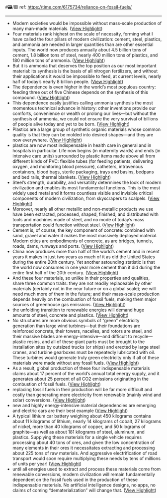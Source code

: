 #🗃/🟥 
ref: 
https://time.com/6175734/reliance-on-fossil-fuels/

---

- Modern societies would be impossible without mass-scale production of many man-made materials. ([View Highlight](https://read.readwise.io/read/01gqpba7v4e1ja9vbfj71hdfef))
- Four materials rank highest on the scale of necessity, forming what I have called the four pillars of modern civilization: cement, steel, plastics, and ammonia are needed in larger quantities than are other essential inputs. The world now produces annually about 4.5 billion tons of cement, 1.8 billion tons of steel, nearly 400 million tons of plastics, and 180 million tons of ammonia. ([View Highlight](https://read.readwise.io/read/01gqpbn1k860h9bsfk9msbfwd9))
- But it is ammonia that deserves the top position as our most important material: its synthesis is the basis of all nitrogen fertilizers, and without their applications it would be impossible to feed, at current levels, nearly half of today’s nearly 8 billion people. ([View Highlight](https://read.readwise.io/read/01gqpbncxyf8bmbfd07sgz5kdh))
- The dependence is even higher in the world’s most populous country: feeding three out of five Chinese depends on the synthesis of this compound. ([View Highlight](https://read.readwise.io/read/01gqpbzxhp1rca3197vjej5bz7))
- This dependence easily justifies calling ammonia synthesis the most momentous technical advance in history: other inventions provide our comforts, convenience or wealth or prolong our lives—but without the synthesis of ammonia, we could not ensure the very survival of billions of people alive today and yet to be born. ([View Highlight](https://read.readwise.io/read/01gqpbrffemspr0n44be485mwf))
- Plastics are a large group of synthetic organic materials whose common quality is that they can be molded into desired shapes—and they are now everywhere. ([View Highlight](https://read.readwise.io/read/01gqpbw75vzhd6k53wrt3h85jp))
- plastics are now most indispensable in health care in general and in hospitals in particular. Life now begins (in maternity wards) and ends (in intensive care units) surrounded by plastic items made above all from different kinds of PVC: flexible tubes (for feeding patients, delivering oxygen, and monitoring blood pressure), catheters, intravenous containers, blood bags, sterile packaging, trays and basins, bedpans and bed rails, thermal blankets. ([View Highlight](https://read.readwise.io/read/01gqpbs9xh68pj3k20mrbnjfzc))
- Steel’s strength, durability, and versatility determines the look of modern civilization and enables its most fundamental functions. This is the most widely used metal and it forms countless visible and invisible critical components of modern civilization, from skyscrapers to scalpels. ([View Highlight](https://read.readwise.io/read/01gqpbw16a9hk3zftzg6ryep1m))
- Moreover, nearly all other metallic and non-metallic products we use have been extracted, processed, shaped, finished, and distributed with tools and machines made of steel, and no mode of today’s mass transportation could function without steel. ([View Highlight](https://read.readwise.io/read/01gqpbxrx4d4bjy2tjft5fyy34))
- Cement is, of course, the key component of concrete: combined with sand, gravel and water it makes the most massively deployed material. Modern cities are embodiments of concrete, as are bridges, tunnels, roads, dams, runways and ports. ([View Highlight](https://read.readwise.io/read/01gqpbzk4bgnzsg8se7a28ve18))
- China now produces more than half of the world’s cement and in recent years it makes in just two years as much of it as did the United States during the entire 20th century. Yet another astounding statistic is that the world now consumes in one year more cement than it did during the entire first half of the 20th century. ([View Highlight](https://read.readwise.io/read/01gqpbznms5q7czpzn5b8y7621))
- And these four materials, so unlike in their properties and qualities, share three common traits: they are not readily replaceable by other materials (certainly not in the near future or on a global scale); we will need much more of them in the future; and their mass-scale production depends heavily on the combustion of fossil fuels, making them major sources of greenhouse gas emissions. ([View Highlight](https://read.readwise.io/read/01gqpc11hgtddszfy9eyfty40d))
- the unfolding transition to renewable energies will demand huge amounts of steel, concrete and plastics. ([View Highlight](https://read.readwise.io/read/01gqpcynpfxejf2rqe52mwe9e2))
- No structures are more obvious symbols of “green” electricity generation than large wind turbines—but their foundations are reinforced concrete, their towers, nacelles, and rotors are steel, and their massive blades are energy-intensive—and difficult to recycle—plastic resins, and all of these giant parts must be brought to the installation sites by outsized trucks (or ships) and erected by large steel cranes, and turbine gearboxes must be repeatedly lubricated with oil. These turbines would generate truly green electricity only if all of these materials were made without any fossil fuels. ([View Highlight](https://read.readwise.io/read/01gqpczr84hjvmbcnhbpqxnev5))
- As a result, global production of these four indispensable materials claims about 17 percent of the world’s annual total energy supply, and it generates about 25 percent of all CO2 emissions originating in the combustion of fossil fuels. ([View Highlight](https://read.readwise.io/read/01gqpdq7v07ge4dw2zffpnb65w))
- replacing fossil fuels in their production will be far more difficult and costly than generating more electricity from renewable (mainly wind and solar) conversions. ([View Highlight](https://read.readwise.io/read/01gqpdr8hn7mwqt41dp1st2vm9))
- new and highly energy-intensive material dependencies are emerging and electric cars are their best example ([View Highlight](https://read.readwise.io/read/01gqpe4hm1gnmc4bpkp175nvxf))
- A typical lithium car battery weighing about 450 kilograms contains about 11 kilograms of lithium, nearly 14 kilograms of cobalt, 27 kilograms of nickel, more than 40 kilograms of copper, and 50 kilograms of graphite—as well as about 181 kilograms of steel, aluminum, and plastics. Supplying these materials for a single vehicle requires processing about 40 tons of ores, and given the low concentration of many elements in their ores it necessitates extracting and processing about 225 tons of raw materials. And aggressive electrification of road transport would soon require multiplying these needs by tens of millions of units per year! ([View Highlight](https://read.readwise.io/read/01gqpe6dym8epn0gkgmdvzxndd))
- until all energies used to extract and process these materials come from renewable conversions, modern civilization will remain fundamentally dependent on the fossil fuels used in the production of these indispensable materials. No artificial intelligence designs, no apps, no claims of coming “dematerialization” will change that. ([View Highlight](https://read.readwise.io/read/01gqpe8mwczz9c10bn2gk5btta))
